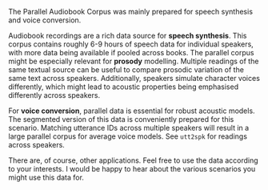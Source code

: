 The Parallel Audiobook Corpus was mainly prepared for speech synthesis and voice conversion.

Audiobook recordings are a rich data source for **speech synthesis**. This corpus contains roughly 6-9 hours of speech data for individual speakers, with more data being available if pooled across books. The parallel corpus might be especially relevant for **prosody** modelling. Multiple readings of the same textual source can be useful to compare  prosodic variation of the same text across speakers. Additionally, speakers simulate character voices differently, which might lead to acoustic properties being emphasised differently across speakers.

For **voice conversion**, parallel data is essential for robust acoustic models. The segmented version of this data is conveniently prepared for this scenario. Matching utterance IDs across multiple speakers will result in a large parallel corpus for average voice models. See `utt2spk` for readings across speakers.

There are, of course, other applications. Feel free to use the data according to your interests. I would be happy to hear about the various scenarios you might use this data for.

